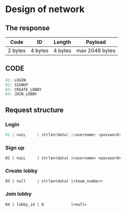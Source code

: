 # Design of network
## The response
| Code | ID | Length | Payload|
|---|---|---|---|
|2 bytes|4 bytes |4 bytes| max 2048 bytes|


## CODE
``` c++
01: LOGIN
02: SIGNUP
03: CREATE_LOBBY
04: JOIN_LOBBY
```

## Request structure
### Login
``` c++
01 | nuLL     | strlen(data) |<username> <password>
```
### Sign up
```c+
02 | nuLL     | strlen(data) |<username> <password>
```
### Create lobby
```c+
03 | null     | strlen(data) |<team_number>
```
### Join lobby
```c+
04 | lobby_id | 0            |<null> 
```
